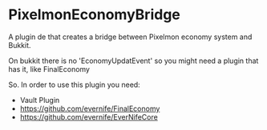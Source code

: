 # PixelmonEconomyBridge

A plugin de that creates a bridge between Pixelmon economy system and Bukkit.

On bukkit there is no 'EconomyUpdatEvent' so you might need a plugin that has it, like FinalEconomy

So. In order to use this plugin you need:

+ Vault Plugin
+ https://github.com/evernife/FinalEconomy
+ https://github.com/evernife/EverNifeCore
